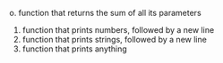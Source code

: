 o. function that returns the sum of all its parameters
1. function that prints numbers, followed by a new line
2. function that prints strings, followed by a new line
3. function that prints anything

